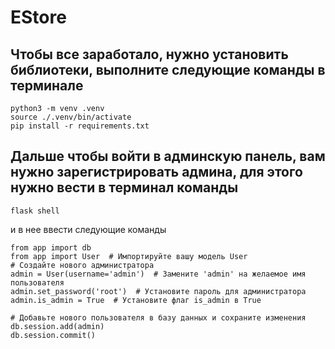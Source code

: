 # EStore

## Чтобы все заработало, нужно установить библиотеки, выполните следующие команды в терминале
```
python3 -m venv .venv
source ./.venv/bin/activate
pip install -r requirements.txt
```

## Дальше чтобы войти в админскую панель, вам нужно зарегистрировать админа, для этого нужно вести в терминал команды 
```
flask shell
```
и в нее ввести следующие команды
```
from app import db
from app import User  # Импортируйте вашу модель User
# Создайте нового администратора
admin = User(username='admin')  # Замените 'admin' на желаемое имя пользователя
admin.set_password('root')  # Установите пароль для администратора
admin.is_admin = True  # Установите флаг is_admin в True

# Добавьте нового пользователя в базу данных и сохраните изменения
db.session.add(admin)
db.session.commit()

```
